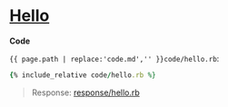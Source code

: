 # [Hello](code.zip)

**Code**

`{{ page.path | replace:'code.md','' }}code/hello.rb`:

```rb
{% include_relative code/hello.rb %}
```

> Response: [response/hello.rb](response/hello.rb)

